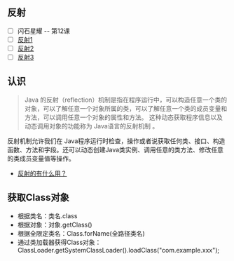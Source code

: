 ## 反射

- [ ] 闪石星耀 -- 第12课
- [ ] [反射1](https://wx.zsxq.com/group/2212251881/topic/422128255425528)
- [ ] [反射2](https://wx.zsxq.com/group/2212251881/topic/844142852851442)
- [ ] [反射3](https://wx.zsxq.com/group/2212251881/topic/111885244285122)

## 认识

>Java 的反射（reflection）机制是指在程序运行中，可以构造任意一个类的对象，可以了解任意一个对象所属的类，可以了解任意一个类的成员变量和方法，可以调用任意一个对象的属性和方法。 这种动态获取程序信息以及动态调用对象的功能称为 Java语言的反射机制 。

反射机制允许我们在 Java程序运行时检查，操作或者说获取任何类、接口、构造函数、方法和字段。还可以动态创建Java类实例、调用任意的类方法、修改任意的类成员变量值等操作。

- [反射的有什么用？](https://www.zhihu.com/question/377483107)


## 获取Class对象

- 根据类名：类名.class
- 根据对象：对象.getClass()
- 根据全限定类名：Class.forName(全路径类名)
- 通过类加载器获得Class对象：ClassLoader.getSystemClassLoader().loadClass("com.example.xxx");
